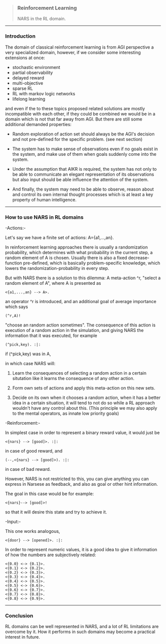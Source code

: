 > ### Reinforcement Learning  
> NARS in the RL domain.

***

### Introduction

The domain of classical reinforcement learning is from AGI perspective a very specialized domain, however, if we consider some interesting extensions at once:

- stochastic environment
- partial observability
- delayed reward
- multi-objective
- sparse RL
- RL with markov logic networks
- lifelong learning

and even if the to these topics proposed related solutions are mostly incompatible with each other, if they could be combined we would be in a domain which is not that far away from AGI. But there are still some additional demanded properties:

- Random exploration of action set should always be the AGI's decision and not pre-defined for the specific problem. (see next section)

- The system has to make sense of observations even if no goals exist in the system, and make use of them when goals suddenly come into the system.

- Under the assumption that AIKR is required, the system has not only to be able to communicate an elegant representation of its observations but also input should be able influence the attention of the system.

- And finally, the system may need to be able to observe, reason about and control its own internal thought processes which is at least a key property of human intelligence.

***

### How to use NARS in RL domains

-Actions:-

Let's say we have a finite set of actions: A={a1,...,an}.

In reinforcement learning approaches there is usually a randomization probability, which determines with what probability in the current step, a random element of A is chosen. Usually there is also a fixed decrease-function pre-defined, which is basically problem-specific knowledge, which lowers the randomization-probability in every step.

But with NARS there is a solution to this dilemma: A meta-action ^r, "select a random element of A", where A is presented as

`<{a1,...,an} --> A>.`

an operator ^r is introduced, and an additional goal of average importance which says

`(^r,A)!`

"choose an random action sometimes". The consequence of this action is execution of a random action in the simulation, and giving NARS the information that it was executed, for example

`(^pick,key). :|:`

if (^pick,key) was in A,

in which case NARS will:

1. Learn the consequences of selecting a random action in a certain situtation like it learns the consequence of any other action.

2. Form own sets of actions and apply this meta-action on this new sets.

3. Decide on its own when it chooses a random action, when it has a better idea in a certain situation, it will tend to not do so while a RL approach wouldn't have any control about this. (This principle we may also apply to the mental operators, as innate low priority goals)

-Reinforcement:-

In simplest case in order to represent a binary reward value, it would just be

`<{nars} --> [good]>. :|: `

in case of good reward, and

`(--,<{nars} --> [good]>). :|:`

in case of bad reward.

However, NARS is not restricted to this, you can give anything you can express in Narsese as feedback, and also as goal or other hint information.

The goal in this case would be for example:

`<{nars}--> [good]>!`

so that it will desire this state and try to achieve it.

-Input:-

This one works analogous,

`<{door} --> [opened]>. :|: `

In order to represent numeric values, it is a good idea to give it information of how the numbers are subjectively related:

```
<{0.0} <-> {0.1}>.
<{0.1} <-> {0.2}>.
<{0.2} <-> {0.3}>.
<{0.3} <-> {0.4}>.
<{0.4} <-> {0.5}>.
<{0.5} <-> {0.6}>.
<{0.6} <-> {0.7}>.
<{0.7} <-> {0.8}>.
<{0.8} <-> {0.9}>.
```

***

### Conclusion

RL domains can be well represented in NARS, and a lot of RL limitations are overcome by it. How it performs in such domains may become a practical interest in future.